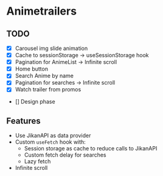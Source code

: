 # Animetrailers

## TODO

- [x] Carousel img slide animation
- [x] Cache to sessionStorage -> useSessionStorage hook
- [x] Pagination for AnimeList -> Infinite scroll
- [x] Home button
- [x] Search Anime by name
- [x] Pagination for searches -> Infinite scroll
- [x] Watch trailer from promos
- [] Design phase

## Features

- Use JikanAPI as data provider
- Custom `useFetch` hook with:
  - Session storage as cache to reduce calls to JikanAPI
  - Custom fetch delay for searches
  - Lazy fetch
- Infinite scroll
